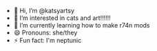 - 👋 Hi, I’m @katsyartsy
- 👀 I’m interested in cats and art!!!!!!
- 🌱 I’m currently learning how to make r74n mods
- 😄 Pronouns: she/they
- ⚡ Fun fact: I'm neptunic

<!---
katsyartsy/katsyartsy is a ✨ special ✨ repository because its `README.md` (this file) appears on your GitHub profile.
You can click the Preview link to take a look at your changes.
--->
